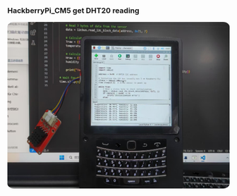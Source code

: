 ### HackberryPi_CM5 get DHT20 reading 
<p align="center">
<img src="DHT20_Measure.png" alt="HackberryPi_CM5_read_DHL20" width="1200" style="border-radius:3%"/>
</p>


